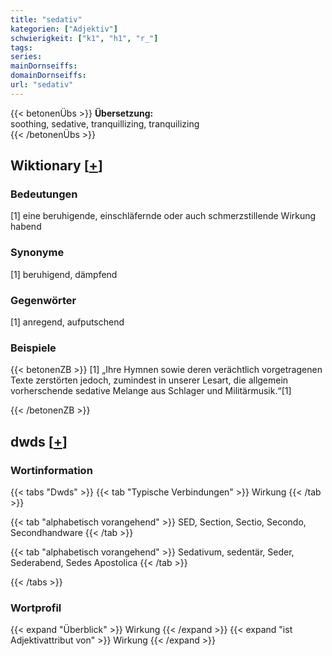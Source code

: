 ```yaml
---
title: "sedativ"
kategorien: ["Adjektiv"]
schwierigkeit: ["k1", "h1", "r_"]
tags:
series:
mainDornseiffs:
domainDornseiffs:
url: "sedativ"
---
```


{{< betonenÜbs >}}
**Übersetzung:**  
soothing, sedative, tranquillizing, tranquilizing  
{{< /betonenÜbs >}}

## Wiktionary [[+](https://de.wiktionary.org/wiki/sedativ)]

### Bedeutungen
[1] eine beruhigende, einschläfernde oder auch schmerzstillende Wirkung habend  

### Synonyme
[1] beruhigend, dämpfend  

### Gegenwörter
[1] anregend, aufputschend  

### Beispiele
{{< betonenZB >}}
[1] „Ihre Hymnen sowie deren verächtlich vorgetragenen Texte zerstörten jedoch, zumindest in unserer Lesart, die allgemein vorherschende sedative Melange aus Schlager und Militärmusik.“[1]  

{{< /betonenZB >}}


## dwds [[+](https://www.dwds.de/wb/sedativ)]

### Wortinformation
{{< tabs "Dwds" >}}
{{< tab "Typische Verbindungen" >}}
Wirkung
{{< /tab >}}

{{< tab "alphabetisch vorangehend" >}}
SED, Section, Sectio, Secondo, Secondhandware
{{< /tab >}}

{{< tab "alphabetisch vorangehend" >}}
Sedativum, sedentär, Seder, Sederabend, Sedes Apostolica
{{< /tab >}}

{{< /tabs >}}

### Wortprofil
{{< expand "Überblick" >}} Wirkung {{< /expand >}}
{{< expand "ist Adjektivattribut von" >}} Wirkung {{< /expand >}}

